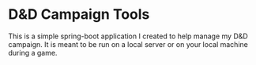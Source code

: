 # D&D Campaign Tools

This is a simple spring-boot application I created to help manage my D&D campaign. It is meant to be run on a 
local server or on your local machine during a game.

 
